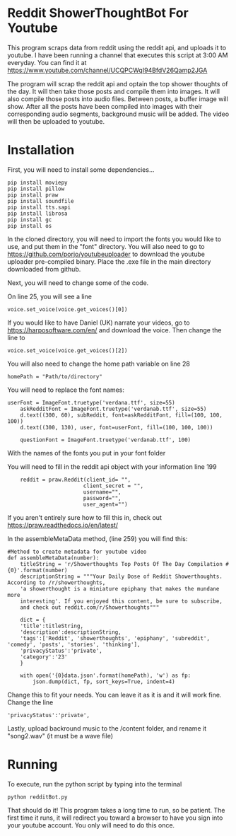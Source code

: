 # Reddit ShowerThoughtBot For Youtube
This program scraps data from reddit using the reddit api, and uploads it to youtube. I have been running a channel that executes this script at 3:00 AM everyday. You can find it at https://www.youtube.com/channel/UCQPCWqI94BfdV26Qamp2JGA

The program will scrap the reddit api and optain the top shower thoughts of the day. It will then take those posts and compile them into images. It will also compile those posts into audio files. Between posts, a buffer image will show. After all the posts have been compiled into images with their corresponding audio segments, background music will be added. The video will then be uploaded to youtube. 

# Installation
First, you will need to install some dependencies...

```
pip install moviepy
pip install pillow
pip install praw
pip install soundfile
pip install tts.sapi
pip install librosa
pip install gc
pip install os
```

In the cloned directory, you will need to import the fonts you would like to use, and put them in the "font" directory. You will also need to go to https://github.com/porjo/youtubeuploader to download the youtube uploader pre-compiled binary. Place the .exe file in the main directory downloaded from github.

Next, you will need to change some of the code.

On line 25, you will see a line
```
voice.set_voice(voice.get_voices()[0])
```
If you would like to have Daniel (UK) narrate your videos, go to https://harposoftware.com/en/ and download the voice. Then change the line to
```
voice.set_voice(voice.get_voices()[2])
```
You will also need to change the home path variable on line 28
```
homePath = "Path/to/directory"
```

You will need to replace the font names:
```
userFont = ImageFont.truetype('verdana.ttf', size=55)
    askRedditFont = ImageFont.truetype('verdanab.ttf', size=55)
    d.text((300, 60), subReddit, font=askRedditFont, fill=(100, 100, 100))
    d.text((300, 130), user, font=userFont, fill=(100, 100, 100))

    questionFont = ImageFont.truetype('verdanab.ttf', 100)
```
With the names of the fonts you put in your font folder

You will need to fill in the reddit api object with your information line 199
```
    reddit = praw.Reddit(client_id= "",
                        client_secret = "",
                        username="",
                        password="",
                        user_agent="")
```
If you aren't entirely sure how to fill this in, check out https://praw.readthedocs.io/en/latest/


In the assembleMetaData method, (line 259) you will find this:
```
#Method to create metadata for youtube video
def assembleMetaData(number):
    titleString = 'r/Showerthoughts Top Posts Of The Day Compilation #{0}'.format(number)
    descriptionString = """Your Daily Dose of Reddit Showerthoughts. According to /r/showerthoughts,
    'a showerthought is a miniature epiphany that makes the mundane more
    interesting'. If you enjoyed this content, be sure to subscribe,
    and check out reddit.com/r/Showerthoughts"""

    dict = {
    'title':titleString,
    'description':descriptionString,
    'tags':['Reddit', 'showerthoughts', 'epiphany', 'subreddit', 'comedy', 'posts', 'stories', 'thinking'],
    'privacyStatus':'private',
    'category':'23'
    }

    with open('{0}data.json'.format(homePath), 'w') as fp:
        json.dump(dict, fp, sort_keys=True, indent=4)
 ```
 
Change this to fit your needs. You can leave it as it is and it will work fine. Change the line
```
'privacyStatus':'private',
```

Lastly, upload backround music to the /content folder, and rename it "song2.wav" (it must be a wave file)

# Running

To execute, run the python script by typing into the terminal
```
python redditBot.py
```

That should do it! This program takes a long time to run, so be patient. The first time it runs, it will redirect you toward a browser to have you sign into your youtube account. You only will need to do this once.

